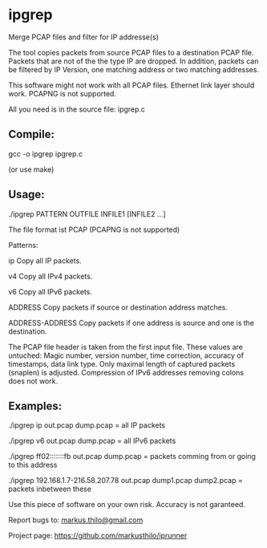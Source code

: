 # ipgrep
Merge PCAP files and filter for IP addresse(s)

The tool copies packets from source PCAP files to a destination PCAP file.
Packets that are not of the the type IP are dropped. In addition, packets can
be filtered by IP Version, one matching address or two matching addresses.

This software might not work with all PCAP files. Ethernet link layer should work.
PCAPNG is not supported.

All you need is in the source file: ipgrep.c

## Compile:
gcc -o ipgrep ipgrep.c

(or use make)

## Usage:
./ipgrep PATTERN OUTFILE INFILE1 [INFILE2 ...]

The file format ist PCAP (PCAPNG is not supported)

Patterns:

ip		Copy all IP packets.

v4		Copy all IPv4 packets.

v6		Copy all IPv6 packets.

ADDRESS		Copy packets if source or destination address matches.

ADDRESS-ADDRESS	Copy packets if one address is source and one is the destination.

The PCAP file header is taken from the first input file. These values are untuched:
Magic number, version number, time correction, accuracy of timestamps, data link type.
Only maximal length of captured packets (snaplen) is adjusted.
Compression of IPv6 addresses removing colons does not work.

## Examples:
./ipgrep ip out.pcap dump.pcap = all IP packets

./ipgrep v6 out.pcap dump.pcap = all IPv6 packets

./ipgrep ff02:::::::fb out.pcap dump.pcap = packets comming from or going to this address

./ipgrep 192.168.1.7-216.58.207.78 out.pcap dump1.pcap dump2.pcap = packets inbetween these

Use this piece of software on your own risk. Accuracy is not garanteed.

Report bugs to: markus.thilo@gmail.com

Project page: https://github.com/markusthilo/iprunner

